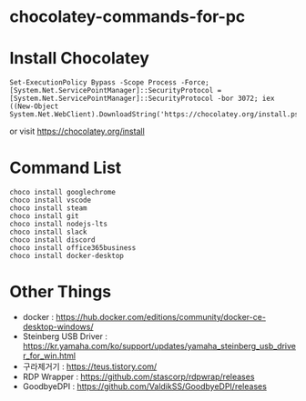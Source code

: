 # chocolatey-commands-for-pc

# Install Chocolatey
```
Set-ExecutionPolicy Bypass -Scope Process -Force; [System.Net.ServicePointManager]::SecurityProtocol = [System.Net.ServicePointManager]::SecurityProtocol -bor 3072; iex ((New-Object System.Net.WebClient).DownloadString('https://chocolatey.org/install.ps1'))
```
or visit https://chocolatey.org/install


# Command List
```
choco install googlechrome
choco install vscode
choco install steam
choco install git
choco install nodejs-lts
choco install slack
choco install discord
choco install office365business
choco install docker-desktop
```

# Other Things
- docker : https://hub.docker.com/editions/community/docker-ce-desktop-windows/
- Steinberg USB Driver : https://kr.yamaha.com/ko/support/updates/yamaha_steinberg_usb_driver_for_win.html
- 구라제거기 : https://teus.tistory.com/
- RDP Wrapper : https://github.com/stascorp/rdpwrap/releases
- GoodbyeDPI : https://github.com/ValdikSS/GoodbyeDPI/releases

